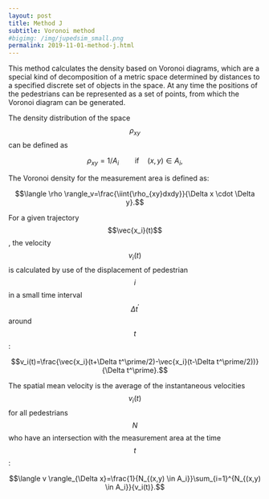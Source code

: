 ```yaml
---
layout: post
title: Method J
subtitle: Voronoi method
#bigimg: /img/jupedsim_small.png
permalink: 2019-11-01-method-j.html
---
```


This method calculates the density based on Voronoi diagrams, which are a special kind of decomposition of a metric space determined by distances to a specified discrete set of objects in the space. At any time the positions of the pedestrians can be represented as a set of points, from which the Voronoi diagram can be generated.

The density distribution of the space $$\rho_{xy} $$ can be defined as

$$\rho_{xy} = 1/A_i \qquad  \mbox{if} \quad (x,y) \in A_i,$$

The Voronoi density for the measurement area is defined as:

$$\langle \rho \rangle_v=\frac{\iint{\rho_{xy}dxdy}}{\Delta x \cdot \Delta y}.$$


For a given trajectory $$\vec{x_i}(t)$$, the velocity $$v_i(t)$$ is calculated by use of the displacement of pedestrian  $$i$$ in a small time interval $$\Delta t^\prime$$ around  $$t$$:

$$v_i(t)=\frac{\vec{x_i}(t+\Delta t^\prime/2)-\vec{x_i}(t-\Delta t^\prime/2))}{\Delta t^\prime}.$$

The spatial mean velocity is the average of the instantaneous velocities $$v_i(t)$$ for all pedestrians $$N$$ who have an intersection with the measurement area at the time $$t$$:

$$\langle v \rangle_{\Delta x}=\frac{1}{N_{(x,y) \in A_i}}\sum_{i=1}^{N_{(x,y) \in A_i}}{v_i(t)}.$$
